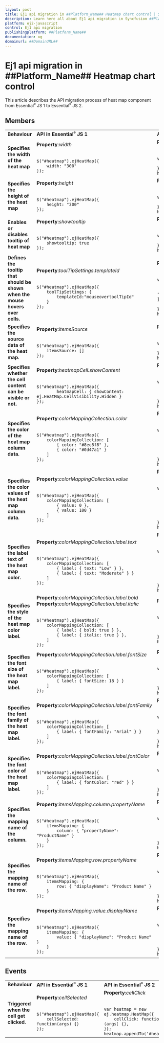 ```yaml
---
layout: post
title: Ej1 api migration in ##Platform_Name## Heatmap chart control | Syncfusion
description: Learn here all about Ej1 api migration in Syncfusion ##Platform_Name## Heatmap chart control of Syncfusion Essential JS 2 and more.
platform: ej2-javascript
control: Ej1 api migration 
publishingplatform: ##Platform_Name##
documentation: ug
domainurl: ##DomainURL##
---
```


# Ej1 api migration in ##Platform_Name## Heatmap chart control

This article describes the API migration process of heat map component from Essential<sup style="font-size:70%">&reg;</sup> JS 1 to Essential<sup style="font-size:70%">&reg;</sup> JS 2.

## Members

<!-- markdownlint-disable MD033 -->
<table>
<tr>
<td><b>Behaviour</b></td>
<td><b>API in Essential<sup style="font-size:70%">&reg;</sup> JS 1</b></td>
<td><b>API in Essential<sup style="font-size:70%">&reg;</sup> JS 2</b></td>
</tr>

<tr>
<td><b>Specifies the width of the heat map</b></td>
<td>
<b>Property</b>:<i>width</i>
</br>
</br>
<code>
$("#heatmap").ejHeatMap({
    width: "300"
});
</code>
</td>
<td>
<b>Property</b>:<i>width</i>
</br>
</br>
<code>
var heatmap = new ej.heatmap.HeatMap({
    width: '650px'
});
heatmap.appendTo('#heatmap');
</code></td>
</tr>

<tr>
<td><b>Specifies the height of the heat map</b></td>
<td>
<b>Property</b>:<i>height</i>
</br>
</br>
<code>
$("#heatmap").ejHeatMap({
    height: "300"
});
</code>
</td>
<td>
<b>Property</b>:<i>height</i>
</br>
</br>
<code>
var heatmap = new ej.heatmap.HeatMap({
    height: '650px'
});
heatmap.appendTo('#heatmap');
</code></td>
</tr>

<tr>
<td><b>Enables or disables tooltip of heat map</b></td>
<td>
<b>Property</b>:<i>showtooltip</i>
</br>
</br>
<code>
$("#heatmap").ejHeatMap({
    showtooltip: true
});
</code>
</td>
<td>
<b>Property</b>:<i>showTooltip</i>
</br>
</br>
<code>
var heatmap = new ej.heatmap.HeatMap({
    showTooltip: true
});
heatmap.appendTo('#heatmap');
</code></td>
</tr>

<tr>
<td><b>Defines the tooltip that should be shown when the mouse hovers over cells.</b></td>
<td>
<b>Property</b>:<i>toolTipSettings.templateId</i>
</br>
</br>
<code>
$("#heatmap").ejHeatMap({
    toolTipSettings: {
        templateId:"mouseovertoolTipId"
    }
});
</code>
</td>
<td>
<b>Property</b>:<i>tooltipRender</i>
</br>
</br>
<code>
var heatmap = new ej.heatmap.HeatMap({
    tooltipRender: function (args) {
            args.content = [args.yLabel + ' | ' + args.xLabel + ' : ' + args.value ];
    }
});
heatmap.appendTo('#heatmap');
</code></td>
</tr>

<tr>
<td><b>Specifies the source data of the heat map.</b></td>
<td>
<b>Property</b>:<i>itemsSource</i>
</br>
</br>
<code>
$("#heatmap").ejHeatMap({
    itemsSource: []
});
</code>
</td>
<td>
<b>Property</b>:<i>dataSource</i>
</br>
</br>
<code>
var heatmap = new ej.heatmap.HeatMap({
    dataSource: []
});
heatmap.appendTo('#heatmap');
</code></td>
</tr>

<tr>
<td><b>Specifies whether the cell content can be visible or not.</b></td>
<td>
<b>Property</b>:<i>heatmapCell.showContent</i>
</br>
</br>
<code>
$("#heatmap").ejHeatMap({
        heatmapCell: { showContent: ej.HeatMap.CellVisibility.Hidden }
});
</code>
</td>
<td>
<b>Property</b>:<i>cellSettings.showLabel</i>
</br>
</br>
<code>
var heatmap = new ej.heatmap.HeatMap({
    cellSettings: {
          showLabel: false
        },
});
heatmap.appendTo('#heatmap');
</code></td>
</tr>

<tr>
<td><b>Specifies the color of the heat map column data.</b></td>
<td>
<b>Property</b>:<i>colorMappingCollection.color</i>
</br>
</br>
<code>
$("#heatmap").ejHeatMap({
    colorMappingCollection: [
        { color: "#8ec8f8" },
        { color: "#0d47a1" }
    ]
});
</code>
</td>
<td>
<b>Property</b>:<i>paletteSettings.palette.color</i>
</br>
</br>
<code>
var heatmap = new ej.heatmap.HeatMap({
    paletteSettings: {
                palette: [
                { color: '#C06C84'},
            ]
        }
});
heatmap.appendTo('#heatmap');
</code></td>
</tr>

<tr>
<td><b>Specifies the color values of the heat map column data.</b></td>
<td>
<b>Property</b>:<i>colorMappingCollection.value</i>
</br>
</br>
<code>
$("#heatmap").ejHeatMap({
    colorMappingCollection: [
        { value: 0 },
        { value: 100 }
    ]
});
</code>
</td>
<td>
<b>Property</b>:<i>paletteSettings.palette.value</i>
</br>
</br>
<code>
var heatmap = new ej.heatmap.HeatMap({
    paletteSettings: {
                palette: [
                { value: 50 },
                { value: 100 }
            ]
        }
});
heatmap.appendTo('#heatmap');
</code></td>
</tr>

<tr>
<td><b>Specifies the label text of the heat map color.</b></td>
<td>
<b>Property</b>:<i>colorMappingCollection.label.text</i>
</br>
</br>
<code>
$("#heatmap").ejHeatMap({
    colorMappingCollection: [
        { label: { text: "Low" } },
        { label: { text: "Moderate" } }
    ]
});
</code>
</td>
<td>
<b>Property</b>:<i>paletteSettings.palette.label</i>
</br>
</br>
<code>
var heatmap = new ej.heatmap.HeatMap({
    paletteSettings: {
                palette: [
                { label:'Low' },
                { label:'Moderate' }
            ]
        }
});
heatmap.appendTo('#heatmap');
</code></td>
</tr>

<tr>
<td><b>Specifies the style of the heat map color label.</b></td>
<td>
<b>Property</b>:<i>colorMappingCollection.label.bold</i>
<b>Property</b>:<i>colorMappingCollection.label.italic</i>
</br>
</br>
<code>
$("#heatmap").ejHeatMap({
    colorMappingCollection: [
        { label: { bold: true } },
        { label: { italic: true } },
    ]
});
</code>
</td>
<td>
<b>Property</b>:<i>legendSettings.textStyle.fontStyle</i>
</br>
</br>
<code>
var heatmap = new ej.heatmap.HeatMap({
    legendSettings: {
        textStyle: { fontStyle:'bold' }
    }
});
heatmap.appendTo('#heatmap');
</code></td>
</tr>

<tr>
<td><b>Specifies the font size of the heat map label.</b></td>
<td>
<b>Property</b>:<i>colorMappingCollection.label.fontSize</i>
</br>
</br>
<code>
$("#heatmap").ejHeatMap({
    colorMappingCollection: [
        { label: { fontSize: 18 } }
    ]
});
</code>
</td>
<td>
<b>Property</b>:<i>legendSettings.textStyle.size</i>
</br>
</br>
<code>
var heatmap = new ej.heatmap.HeatMap({
    legendSettings: {
        textStyle: { size: 18 }
    }
});
heatmap.appendTo('#heatmap');
</code></td>
</tr>

<tr>
<td><b>Specifies the font family of the heat map label.</b></td>
<td>
<b>Property</b>:<i>colorMappingCollection.label.fontFamily</i>
</br>
</br>
<code>
$("#heatmap").ejHeatMap({
    colorMappingCollection: [
        { label: { fontFamily: "Arial" } }
    ]
});
</code>
</td>
<td>
<b>Property</b>:<i>legendSettings.textStyle.fontFamily</i>
</br>
</br>
<code>
var heatmap = new ej.heatmap.HeatMap({
    legendSettings: {
        textStyle: { fontFamily: 'Arial' }
    }
});
heatmap.appendTo('#heatmap');
</code></td>
</tr>

<tr>
<td><b>Specifies the font color of the heat map label.</b></td>
<td>
<b>Property</b>:<i>colorMappingCollection.label.fontColor</i>
</br>
</br>
<code>
$("#heatmap").ejHeatMap({
    colorMappingCollection: [
        { label: { fontColor: "red" } }
    ]
});
</code>
</td>
<td>
<b>Property</b>:<i>legendSettings.textStyle.fontFamily</i>
</br>
</br>
<code>
var heatmap = new ej.heatmap.HeatMap({
    legendSettings: {
        textStyle: { color: 'red' }
    }
});
heatmap.appendTo('#heatmap');
</code></td>
</tr>

<tr>
<td><b>Specifies the mapping name of the column.</b></td>
<td>
<b>Property</b>:<i>itemsMapping.column.propertyName</i>
</br>
</br>
<code>
$("#heatmap").ejHeatMap({
    itemsMapping: {
        column: { "propertyName": "ProductName" }
    }
});
</code>
</td>
<td>
<b>Property</b>:<i>dataSource.yDataMapping</i>
</br>
</br>
<code>
var heatmap = new ej.heatmap.HeatMap({
    dataSource: heatmapData,
    dataSourceSettings: {
            yDataMapping: 'columnid'
        }
});
heatmap.appendTo('#heatmap');
</code></td>
</tr>

<tr>
<td><b>Specifies the mapping name of the row.</b></td>
<td>
<b>Property</b>:<i>itemsMapping.row.propertyName</i>
</br>
</br>
<code>
$("#heatmap").ejHeatMap({
    itemsMapping: {
        row: { "displayName": "Product Name" }
    }
});
</code>
</td>
<td>
<b>Property</b>:<i>dataSource.xDataMapping</i>
</br>
</br>
<code>
var heatmap = new ej.heatmap.HeatMap({
    dataSource: heatmapData,
    dataSourceSettings: {
            xDataMapping: 'rowid'
        }
});
heatmap.appendTo('#heatmap');
</code></td>
</tr>

<tr>
<td><b>Specifies the mapping name of the row.</b></td>
<td>
<b>Property</b>:<i>itemsMapping.value.displayName</i>
</br>
</br>
<code>
$("#heatmap").ejHeatMap({
    itemsMapping: {
        value: { "displayName": "Product Name" }
    }
});
</code>
</td>
<td>
<b>Property</b>:<i>dataSource.valueMapping</i>
</br>
</br>
<code>
var heatmap = new ej.heatmap.HeatMap({
    dataSource: heatmapData,
    dataSourceSettings: {
            valueMapping: 'value'
        }
});
heatmap.appendTo('#heatmap');
</code></td>
</tr>
</table>

## Events

<!-- markdownlint-disable MD033 -->
<table>
<tr>
<td><b>Behaviour</b></td>
<td><b>API in Essential<sup style="font-size:70%">&reg;</sup> JS 1</b></td>
<td><b>API in Essential<sup style="font-size:70%">&reg;</sup> JS 2</b></td>
</tr>

<tr>
<td><b>Triggered when the cell get clicked.</b></td>
<td>
<b>Property</b>:<i>cellSelected</i>
</br>
</br>
<code>
$("#heatmap").ejHeatMap({
    cellSelected: function(args) {}
});
</code>
</td>
<td>
<b>Property</b>:<i>cellClick</i>
</br>
</br>
<code>
var heatmap = new ej.heatmap.HeatMap({
    cellClick: function (args) {},
});
heatmap.appendTo('#heatmap');
</code></td>
</tr>
</table>
